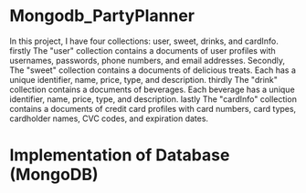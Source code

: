 # Mongodb_PartyPlanner
In this project, I have four collections: user, sweet, drinks, and cardInfo. firstly The "user" collection contains a documents of user profiles with usernames, passwords, phone numbers, and email addresses. Secondly, The "sweet" collection contains a documents of delicious treats. Each has a unique identifier, name, price, type, and description. thirdly The "drink" collection contains a documents of beverages. Each beverage has a unique identifier, name, price, type, and description. lastly The "cardInfo" collection contains a documents of credit card profiles with card numbers, card types, cardholder names, CVC codes, and expiration dates.

# Implementation of Database (MongoDB)
